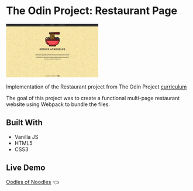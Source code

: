 # The Odin Project: Restaurant Page

<img src="image/front-page.png" alt="about-page" width="50%" height="50%"/> 

Implementation of the Restaurant project from The Odin Project [curriculum](https://www.theodinproject.com/)

The goal of this project was to create a functional multi-page restaurant website using Webpack to bundle the files.

## Built With

- Vanilla JS
- HTML5
- CSS3

## Live Demo

[Oodles of Noodles](http://gavinslim.com/restaurant-page/) :point_left:
